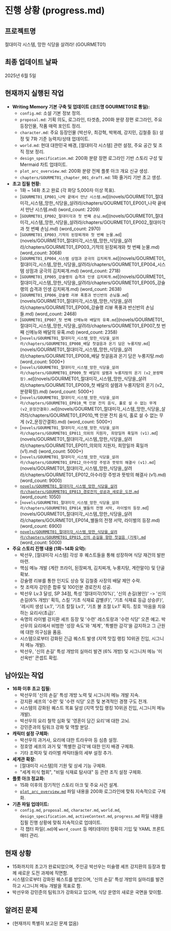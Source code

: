 # 진행 상황 (progress.md)

## 프로젝트명
절대미각 시스템, 망한 식당을 살려라! (GOURMET01)

## 최종 업데이트 날짜
2025년 6월 5일

## 현재까지 실행된 작업
- **Writing Memory 기본 구축 및 업데이트 (코드명 GOURMET01로 통일):**
    - `config.md`: 소설 기본 정보 정의.
    - `proposal.md`: 기획 의도, 로그라인, 타겟층, 200화 분량 장편 로그라인, 주요 등장인물, 작품 매력 포인트 정리.
    - `character.md`: 주요 등장인물 (박선우, 최강혁, 박복례, 강지민, 김철중 등) 설정 및 7화 기준 능력치/상태 업데이트.
    - `world.md`: 현대 대한민국 배경, [절대미각 시스템] 관련 설정, 주요 공간 및 조직 정보 정리.
    - `design_specification.md`: 200화 분량 장편 로그라인 기반 스토리 구성 및 Mermaid 차트 업데이트.
    - `plot_arc_overview.md`: 200화 분량 전체 플롯 아크 개요 신규 생성.
    - `chapters/GOURMET01_chapter_001_draft.md`: 1화 줄거리 기반 초고 생성.
- **초고 집필 현황:**
    - 1화 ~ 14화 초고 완료 (각 화당 5,000자 이상 목표).
    - [`GOURMET01_EP001_나락 끝에서 만난 시스템.md`](novels/GOURMET01_절대미각_시스템_망한_식당을_살려라/chapters/GOURMET01_EP001_나락 끝에서 만난 시스템.md) (word_count: 2209)
    - [`GOURMET01_EP002_절대미각과 첫 번째 손님.md`](novels/GOURMET01_절대미각_시스템_망한_식당을_살려라/chapters/GOURMET01_EP002_절대미각과 첫 번째 손님.md) (word_count: 2970)
    - [`GOURMET01_EP003_기적의 된장찌개와 첫 번째 눈물.md`](novels/GOURMET01_절대미각_시스템_망한_식당을_살려라/chapters/GOURMET01_EP003_기적의 된장찌개와 첫 번째 눈물.md) (word_count: 3068)
    - [`GOURMET01_EP004_시스템 상점과 궁극의 김치찌개.md`](novels/GOURMET01_절대미각_시스템_망한_식당을_살려라/chapters/GOURMET01_EP004_시스템 상점과 궁극의 김치찌개.md) (word_count: 2718)
    - [`GOURMET01_EP005_강슐랭의 습격과 인생 김치찌개.md`](novels/GOURMET01_절대미각_시스템_망한_식당을_살려라/chapters/GOURMET01_EP005_강슐랭의 습격과 인생 김치찌개.md) (word_count: 2638)
    - [`GOURMET01_EP006_강슐랭 리뷰 폭풍과 반신반의 손님들.md`](novels/GOURMET01_절대미각_시스템_망한_식당을_살려라/chapters/GOURMET01_EP006_강슐랭 리뷰 폭풍과 반신반의 손님들.md) (word_count: 2468)
    - [`GOURMET01_EP007_첫 번째 신메뉴와 배달의 유혹.md`](novels/GOURMET01_절대미각_시스템_망한_식당을_살려라/chapters/GOURMET01_EP007_첫 번째 신메뉴와 배달의 유혹.md) (word_count: 2358)
    - [`novels/GOURMET01_절대미각_시스템_망한_식당을_살려라/chapters/GOURMET01_EP008_배달 첫걸음과 온기 담은 누룽지탕.md`](novels/GOURMET01_절대미각_시스템_망한_식당을_살려라/chapters/GOURMET01_EP008_배달 첫걸음과 온기 담은 누룽지탕.md) (word_count: 5000+)
    - [`novels/GOURMET01_절대미각_시스템_망한_식당을_살려라/chapters/GOURMET01_EP009_첫 배달의 설렘과 누룽지탕의 온기 (v2_분량확장).md`](novels/GOURMET01_절대미각_시스템_망한_식당을_살려라/chapters/GOURMET01_EP009_첫 배달의 설렘과 누룽지탕의 온기 (v2_분량확장).md) (word_count: 5000+)
    - [`novels/GOURMET01_절대미각_시스템_망한_식당을_살려라/chapters/GOURMET01_EP010_백 인분 잔치 음식, 홀로 설 수 없는 무게 (v2_문장간결화).md`](novels/GOURMET01_절대미각_시스템_망한_식당을_살려라/chapters/GOURMET01_EP010_백 인분 잔치 음식, 홀로 설 수 없는 무게 (v2_문장간결화).md) (word_count: 5000+)
    - [`novels/GOURMET01_절대미각_시스템_망한_식당을_살려라/chapters/GOURMET01_EP011_의외의 지원자, 희망일까 혹일까 (v1).md`](novels/GOURMET01_절대미각_시스템_망한_식당을_살려라/chapters/GOURMET01_EP011_의외의 지원자, 희망일까 혹일까 (v1).md) (word_count: 5000+)
    - [`novels/GOURMET01_절대미각_시스템_망한_식당을_살려라/chapters/GOURMET01_EP012_아수라장 주방과 뜻밖의 해결사 (v1).md`](novels/GOURMET01_절대미각_시스템_망한_식당을_살려라/chapters/GOURMET01_EP012_아수라장 주방과 뜻밖의 해결사 (v1).md) (word_count: 9000)
    - [`novels/GOURMET01_절대미각_시스템_망한_식당을_살려라/chapters/GOURMET01_EP013_경로잔치_성공과_새로운_도전.md`](novels/GOURMET01_절대미각_시스템_망한_식당을_살려라/chapters/GOURMET01_EP013_경로잔치_성공과_새로운_도전.md) (word_count: 1050)
    - [`novels/GOURMET01_절대미각_시스템_망한_식당을_살려라/chapters/GOURMET01_EP014_별들의 전쟁 서막, 라이벌의 등장.md`](novels/GOURMET01_절대미각_시스템_망한_식당을_살려라/chapters/GOURMET01_EP014_별들의 전쟁 서막, 라이벌의 등장.md) (word_count: 6900)
    - [`novels/GOURMET01_절대미각_시스템_망한_식당을_살려라/chapters/GOURMET01_EP015_신의 손길을 향한 첫걸음 (가제).md`](novels/GOURMET01_절대미각_시스템_망한_식당을_살려라/chapters/GOURMET01_EP015_신의%20손길을%20향한%20첫걸음%20(가제).md) (word_count: 5000)
- **주요 스토리 진행 내용 (1화~14화 요약):**
    - 박선우, [절대미각 시스템] 각성 후 퀘스트들을 통해 성장하며 식당 재건의 발판 마련.
    - 핵심 메뉴 개발 (계란 프라이, 된장찌개, 김치찌개, 누룽지탕, 계란말이) 및 단골 확보.
    - 강슐랭 리뷰를 통한 인지도 상승 및 김철중 사장의 배달 제안 수락.
    - 첫 조력자 강민준 합류 및 100인분 경로잔치 성공.
    - 박선우 Lv.3 달성, SP 34점, 특성 '절대미각(10%)', '신의 손길(봉인)' -> '신의 손길(6% 개방)' 획득, 스킬 '기초 식재료 감별(F)', '기초 식재료 등급 상승(F)', '레시피 생성 Lv.1', '기초 칼질 Lv.1', '기초 불 조절 Lv.1' 획득. 칭호 '마음을 치유하는 요리사(초급)'.
    - 숙명의 라이벌 강지환 셰프 등장 및 '수련' 레스토랑과 '수련 식당' 오픈 예고. 박선우의 요리에서 비범한 '성장 속도'와 '체계', '특별한 감각'을 감지하고 그 근원에 대한 의구심을 품음.
    - 시스템으로부터 강화된 긴급 퀘스트 발생 (지역 맛집 랭킹 10위권 진입, 시그니처 메뉴 개발).
    - 박선우, '신의 손길' 특성 개방의 실마리 발견 (6% 개방) 및 시그니처 메뉴 '미선옥반' 콘셉트 확립.

## 남아있는 작업
- **16화 이후 초고 집필:**
    - 박선우의 '신의 손길' 특성 개방 노력 및 시그니처 메뉴 개발 지속.
    - 강지환 셰프의 '수련' 및 '수련 식당' 오픈 및 본격적인 경쟁 구도 전개.
    - 시스템의 강화된 퀘스트 목표 달성 (지역 맛집 랭킹 10위권 진입, 시그니처 메뉴 개발).
    - 박선우의 요리 철학 심화 및 '영혼이 담긴 요리'에 대한 고뇌.
    - 강민준과의 팀워크 강화 및 역할 분담.
- **캐릭터 설정 구체화:**
    - 박선우의 과거사, 요리에 대한 트라우마 등 심층 설정.
    - 정호영 셰프의 과거 및 '특별한 감각'에 대한 인지 배경 구체화.
    - 기타 조력자 및 라이벌 캐릭터들의 세부 설정 추가.
- **세계관 확장:**
    - [절대미각 시스템]의 기원 및 상세 기능 구체화.
    - "세계 미식 협회", "비밀 식재료 탐사대" 등 관련 조직 설정 구체화.
- **플롯 아크 정교화:**
    - 15화 이후의 장기적인 스토리 아크 및 주요 사건 설계.
    - [`plot_arc_overview.md`](novels/GOURMET01_절대미각_시스템_망한_식당을_살려라/plot_arc_overview.md) 파일 내용을 200화 로그라인에 맞춰 지속적으로 구체화.
- **기존 파일 업데이트:**
    - `config.md`, `proposal.md`, `character.md`, `world.md`, `design_specification.md`, `activeContext.md`, `progress.md` 파일 내용을 집필 진행 상황에 맞춰 지속적으로 업데이트.
    - 각 챕터 파일(`.md`)에 `word_count` 등 메타데이터 정확히 기입 및 YAML 프론트매터 관리.

## 현재 상황
- 15화까지의 초고가 완료되었으며, 주인공 박선우는 미슐랭 셰프 강지환의 등장과 함께 새로운 도전 과제에 직면함.
- 시스템으로부터 강화된 퀘스트를 받았으며, '신의 손길' 특성 개방의 실마리를 발견하고 시그니처 메뉴 개발을 목표로 함.
- 박선우와 강민준의 팀워크가 강화되고 있으며, 식당 운영의 새로운 국면을 맞이함.

## 알려진 문제
- (현재까지 특별히 보고된 문제 없음)